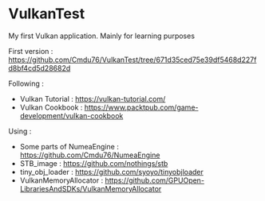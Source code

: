 # VulkanTest

My first Vulkan application. Mainly for learning purposes  


First version : https://github.com/Cmdu76/VulkanTest/tree/671d35ced75e39df5468d227fd8bf4cd5d28682d





Following :
 - Vulkan Tutorial : https://vulkan-tutorial.com/
 - Vulkan Cookbook : https://www.packtpub.com/game-development/vulkan-cookbook


Using :
 - Some parts of NumeaEngine : https://github.com/Cmdu76/NumeaEngine
 - STB_image : https://github.com/nothings/stb
 - tiny_obj_loader : https://github.com/syoyo/tinyobjloader
 - VulkanMemoryAllocator : https://github.com/GPUOpen-LibrariesAndSDKs/VulkanMemoryAllocator
